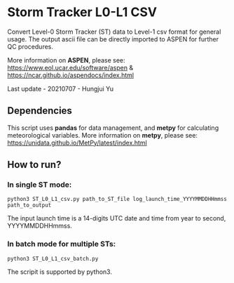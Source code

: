 # Storm Tracker L0-L1 CSV

Convert Level-0 Storm Tracker (ST) data to Level-1 csv format for general usage.
The output ascii file can be directly imported to ASPEN for further QC procedures.

More information on **ASPEN**, please see: https://www.eol.ucar.edu/software/aspen & https://ncar.github.io/aspendocs/index.html

Last update - 20210707 - Hungjui Yu

## Dependencies

This script uses **pandas** for data management, and **metpy** for calculating meteorological variables.
More information on **metpy**, please see: https://unidata.github.io/MetPy/latest/index.html

## How to run?

### In single ST mode:
```
python3 ST_L0_L1_csv.py path_to_ST_file log_launch_time_YYYYMMDDHHmmss path_to_output
```
The input launch time is a 14-digits UTC date and time from year to second, YYYYMMDDHHmmss.

### In batch mode for multiple STs:
```
python3 ST_L0_L1_csv_batch.py
```

The scripit is supported by python3.
